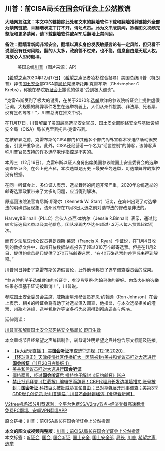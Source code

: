  <h2>川普：前CISA局长在国会听证会上公然撒谎</h2> <p class="notice"><b>大陆网友注意：本文中的链接除此处和文末的<a href="https://github.com/bannedbook/fanqiang" >翻墙</a>软件下载和<a href="https://github.com/killgcd/justmysocks/blob/master/README.md">翻墙推荐</a>链接外全部为禁网链接，未翻墙状态下打不开，请勿点击。此为文字版禁闻，欲看图文视频完整版和更多禁闻，请下载<a href="https://github.com/bannedbook/fanqiang">翻墙软件或APP</a>后翻墙上禁闻网。</p><p>备注：翻墙看新闻非常安全，翻墙以真实身份发表敏感言论有一定风险，但只看不说则没有任何风险，翻的人太多，政府管不过来，也不管。信息自由是天赋人权，请放心大胆的翻墙。</b></p>  <div class="entry"> <figure><figcaption>美国总统<a href="https://www.bannedbook.org/bnews/tag/%e5%b7%9d%e6%99%ae/" class="st_tag internal_tag" rel="tag" title="标签 川普 下的日志">川普</a>（图片来源：AP）</figcaption></figure> <p>【<span class='wp_keywordlink_affiliate'><a href="https://www.soundofhope.org" title="希望之声" target="_blank">希望之声</a></span>2020年12月17日】（<a href="https://www.bannedbook.org/bnews/tag/%e5%b8%8c%e6%9c%9b%e4%b9%8b%e5%a3%b0/" class="st_tag internal_tag" rel="tag" title="标签 希望之声 下的日志">希望之声</a>记者凌杉综合报导）美国总统川普（特朗普）抨击<a href="https://www.bannedbook.org/bnews/tag/%e5%9b%bd%e5%9c%9f%e5%ae%89%e5%85%a8/" class="st_tag internal_tag" rel="tag" title="标签 国土安全 下的日志">国土安全</a>部CISA前<a href="https://www.bannedbook.org/bnews/tag/%E5%B1%80%E9%95%BF/" class="st_tag internal_tag" rel="tag" title="标签 局长 下的日志">局长</a>克里斯托弗·克雷布斯（Christopher C. Krebs），称他在参院<a href="https://www.bannedbook.org/bnews/tag/%e5%90%ac%e8%af%81%e4%bc%9a/" class="st_tag internal_tag" rel="tag" title="标签 听证会 下的日志">听证会</a>上撒谎的做法“受到极大谴责”。</p> <p>“克雷布斯受到了极大的谴责，在关于2020年<a href="https://www.bannedbook.org/bnews/tag/%e9%80%89%e4%b8%be/" class="st_tag internal_tag" rel="tag" title="标签 选举 下的日志">选举</a>欺诈的参议院听证会上提供虚假证词。大规模的舞弊事件发生在选举机器上，人们从州外投票、非法票、死者票、没有签名等等！”，川普总统在推文中说。</p> <p></p> <p>在11月17日，川普解雇了美国最高选举安全官员、<a href="https://www.bannedbook.org/bnews/tag/%E5%9B%BD%E5%9C%9F%E5%AE%89%E5%85%A8%E9%83%A8/" class="st_tag internal_tag" rel="tag" title="标签 国土安全部 下的日志">国土安全部</a>网络安全与基础设施安全局（CISA）局长克里斯托弗·克雷布斯。</p> <p>在被解雇之前，克雷布斯的CISA部门和其他多个部门对外宣称本次选举活动很安全，引发严重争议。此外，CISA还经营着一个名为“谣言控制”的博客，该博客声称川普官员支持的许多选举欺诈指控是不实的。</p>  <p>本周三（12月16日），克雷布斯以证人身份出席美国参议院国土安全委员会的选举调查听证会，在会上他声称，本次选举是历史上最安全的选举，对选举舞弊的指控没有根据。</p> <p>在同一听证会上，多位证人表示，选举舞弊的问题非常严重，2020年总统选举的邮寄选票政策带来了太多的问题，应当得到解决。</p> <p>原巡回法院法官肯尼斯‧斯塔尔（Kenneth W. Starr）证实，在宾州出现了对选举法的明确违反现象，该州政府在11月3日大选之前对选举法的修改是非法的。</p> <p>Harvey&amp;Binnall（PLLC）合伙人杰西‧本纳尔（Jessie R.Binnall）表示，通过比较实际选民名单以及其他信息，团队发现内华达州超过4.2万人每人投票超过两次。</p> <p>而宾夕法尼亚州众议员弗朗西斯·莱恩（Francis X. Ryan）作证说，在11月4日收到的数据文件中，宾州开放数据站点报告了超过310万个邮寄选票。但是在11月2日，提供的信息是只提供了270万张邮寄选票，“有40万张选票的差异尚未得到解释。”</p>  <p>川普同日抨击了克雷布斯的造假言论，此外他也称赞了选举调查委员会的成果。</p> <p>“参议院的关于选举欺诈的听证会，参议员罗恩·约翰逊做的很好。内华达州的选举结果必须基于证词被取消！”，川普说。</p> <p>参院国土安全委员会主席、威斯康星州参议员罗恩·约翰逊（Ron Johnson）在会上表示，相关的听证会将有助于对选举深入调查，他指出，与本次选举相关的灌票、州政府违规、选举机欺诈等诸多行为必须得到彻底调查与解决。</p> <p>延伸阅读：</p> <p><a href="https://www.soundofhope.org/post/444082">川普宣布解雇国土安全部网络安全局局长 即日生效</a></p>  <p>本文章或节目经希望之声编辑制作，转载请注明希望之声并包含原文标题及链接。</p> <ul class='op-related-articles' title='相关阅读'> <li><a href='https://www.bannedbook.org/bnews/bannedvideo/20201216/1449197.html' target='_blank'>【#大纪元直播 】 美<b>国会听证</b>审查选举违规（12·16.2020）</a></li> <li><a href='https://www.bannedbook.org/bnews/bannedvideo/20201120/1434271.html' target='_blank'>【环球直击】天津疫情社区传播扩大一医院被封/美共和党议员吁对大选进行<b>国会听证</b>（11月20日完整版 1）</a></li> <li><a href='https://www.bannedbook.org/bnews/bannedvideo/20201120/1433925.html' target='_blank'>美共和党议员吁对大选进行<b>国会听证</b></a></li> <li><a href='https://www.bannedbook.org/bnews/worldnews/usa/20201101/1423600.html' target='_blank'>僵持两周，经过<b>国会听证</b>后 推特终于解封《纽约邮报》账户</a></li> <li><a href='https://www.bannedbook.org/bnews/bannedvideo/20201030/1422924.html' target='_blank'>禁止批评拜登《拦截报》编辑愤而辞职！CBP代理局长发边境墙推文 账号被封；<b>国会听证</b> 科技巨头被批威胁言论自由；已对亨特展开刑事调查；美第3季GDP增长创记录 助川普连任；川普不会封锁经济【希望看新闻】</a></li> </ul> <p class="texttj"> <a href="https://github.com/bannedbook/fanqiang/wiki/V2ray%E6%9C%BA%E5%9C%BA" target="_blank">V2free机场25%引荐返利：全平台免费SS/V2ray节点+经济套餐高速翻墙</a><br/> <a href="https://github.com/bannedbook/fanqiang/wiki/%E7%A6%81%E9%97%BB%E7%BD%91%E5%AE%89%E5%8D%93%E7%BF%BB%E5%A2%99%E6%96%B0%E9%97%BBAPP" target="_blank">免费PC翻墙、安卓VPN翻墙APP</a></p><p>原文链接：<a class="src_link"  href="https://www.soundofhope.org/post/454651" target="_blank">川普：前CISA局长在国会听证会上公然撒谎</a></p><a name='sharetosocial'></a>       <div><b>本文的图文或视频完整版</b>：<a href='https://www.bannedbook.org/bnews/comments/20201218/1449976.html'>川普：前CISA局长在国会听证会上公然撒谎</a></div>  </div><!--END ENTRY--> <div class="postfooter"> <div>本文标签：<a href="https://www.bannedbook.org/bnews/tag/%e5%90%ac%e8%af%81%e4%bc%9a/" rel="tag">听证会</a>, <a href="https://www.bannedbook.org/bnews/tag/%e5%9b%bd%e4%bc%9a/" rel="tag">国会</a>, <a href="https://www.bannedbook.org/bnews/tag/%E5%9B%BD%E4%BC%9A%E5%90%AC%E8%AF%81/" rel="tag">国会听证</a>, <a href="https://www.bannedbook.org/bnews/tag/%e5%9b%bd%e5%9c%9f%e5%ae%89%e5%85%a8/" rel="tag">国土安全</a>, <a href="https://www.bannedbook.org/bnews/tag/%E5%9B%BD%E5%9C%9F%E5%AE%89%E5%85%A8%E9%83%A8/" rel="tag">国土安全部</a>, <a href="https://www.bannedbook.org/bnews/tag/%E5%B1%80%E9%95%BF/" rel="tag">局长</a>, <a href="https://www.bannedbook.org/bnews/tag/%e5%b7%9d%e6%99%ae/" rel="tag">川普</a>, <a href="https://www.bannedbook.org/bnews/tag/%e5%b8%8c%e6%9c%9b%e4%b9%8b%e5%a3%b0/" rel="tag">希望之声</a>, <a href="https://www.bannedbook.org/bnews/tag/%e9%80%89%e4%b8%be/" rel="tag">选举</a></div>  </div><!--END POSTFOOTER--> 